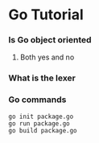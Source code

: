 # Go Tutorial

### Is Go object oriented 
1. Both yes and no

### What is the lexer


### Go commands 
```
go init package.go
go run package.go
go build package.go

```

